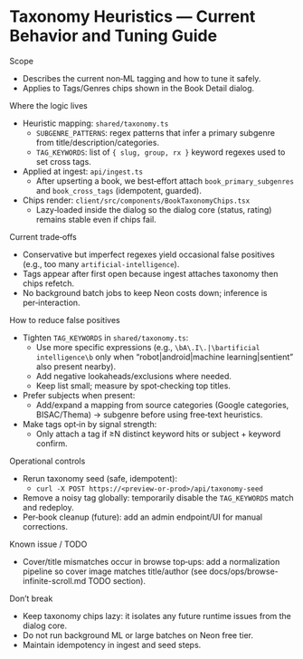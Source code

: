 # Taxonomy Heuristics — Current Behavior and Tuning Guide

Scope
- Describes the current non‑ML tagging and how to tune it safely.
- Applies to Tags/Genres chips shown in the Book Detail dialog.

Where the logic lives
- Heuristic mapping: `shared/taxonomy.ts`
  - `SUBGENRE_PATTERNS`: regex patterns that infer a primary subgenre from title/description/categories.
  - `TAG_KEYWORDS`: list of `{ slug, group, rx }` keyword regexes used to set cross tags.
- Applied at ingest: `api/ingest.ts`
  - After upserting a book, we best‑effort attach `book_primary_subgenres` and `book_cross_tags` (idempotent, guarded).
- Chips render: `client/src/components/BookTaxonomyChips.tsx`
  - Lazy‑loaded inside the dialog so the dialog core (status, rating) remains stable even if chips fail.

Current trade‑offs
- Conservative but imperfect regexes yield occasional false positives (e.g., too many `artificial-intelligence`).
- Tags appear after first open because ingest attaches taxonomy then chips refetch.
- No background batch jobs to keep Neon costs down; inference is per‑interaction.

How to reduce false positives
- Tighten `TAG_KEYWORDS` in `shared/taxonomy.ts`:
  - Use more specific expressions (e.g., `\bA\.I\.|\bartificial intelligence\b` only when “robot|android|machine learning|sentient” also present nearby).
  - Add negative lookaheads/exclusions where needed.
  - Keep list small; measure by spot‑checking top titles.
- Prefer subjects when present:
  - Add/expand a mapping from source categories (Google categories, BISAC/Thema) → subgenre before using free‑text heuristics.
- Make tags opt‑in by signal strength:
  - Only attach a tag if ≥N distinct keyword hits or subject + keyword confirm.

Operational controls
- Rerun taxonomy seed (safe, idempotent):
  - `curl -X POST https://<preview-or-prod>/api/taxonomy-seed`
- Remove a noisy tag globally: temporarily disable the `TAG_KEYWORDS` match and redeploy.
- Per‑book cleanup (future): add an admin endpoint/UI for manual corrections.

Known issue / TODO
- Cover/title mismatches occur in browse top‑ups: add a normalization pipeline so cover image matches title/author (see docs/ops/browse-infinite-scroll.md TODO section).

Don’t break
- Keep taxonomy chips lazy: it isolates any future runtime issues from the dialog core.
- Do not run background ML or large batches on Neon free tier.
- Maintain idempotency in ingest and seed steps.

